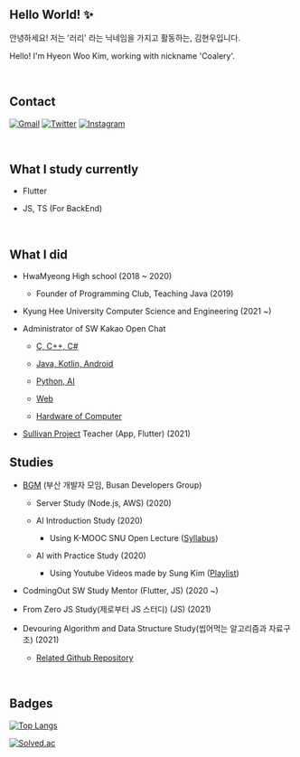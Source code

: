 ## Hello World! ✨

안녕하세요! 저는 '러리' 라는 닉네임을 가지고 활동하는, 김현우입니다.

Hello! I'm Hyeon Woo Kim, working with nickname 'Coalery'.

<br>

## Contact

[![Gmail](https://img.shields.io/badge/Gmail-D14836?style=for-the-badge&logo=gmail&logoColor=white)](mailto:doralife12@gmail.com)
[![Twitter](https://img.shields.io/badge/Twitter-1DA1F2?style=for-the-badge&logo=twitter&logoColor=white)](https://twitter.com/_Coalery)
[![Instagram](https://img.shields.io/badge/Instagram-E4405F?style=for-the-badge&logo=instagram&logoColor=white)](https://www.instagram.com/__Coalery/)

<br>

## What I study currently

- Flutter

- JS, TS (For BackEnd)

<br>

## What I did

- HwaMyeong High school (2018 ~ 2020)

  - Founder of Programming Club, Teaching Java (2019)

- Kyung Hee University Computer Science and Engineering (2021 ~)

- Administrator of SW Kakao Open Chat

  - [C, C++, C#](https://open.kakao.com/o/ghFjlzr)
  
  - [Java, Kotlin, Android](https://open.kakao.com/o/goAvtbOb)
  
  - [Python, AI](https://open.kakao.com/o/gWvnqvF)

  - [Web](https://open.kakao.com/o/gm2yL8kb)
  
  - [Hardware of Computer](https://open.kakao.com/o/gEI0jymb)

- [Sullivan Project](https://sullivanproject.io/) Teacher (App, Flutter) (2021)

## Studies

- [BGM](https://github.com/BusanDevelopers) (부산 개발자 모임, Busan Developers Group)

  - Server Study (Node.js, AWS) (2020)

  - AI Introduction Study (2020)
  
    - Using K-MOOC SNU Open Lecture ([Syllabus](http://www.kmooc.kr/courses/course-v1:SNUk+SNU048_011k+2020_T2/ff08711ee4d84c348aa0423ac5024a4c/))
 
  - AI with Practice Study (2020)

    - Using Youtube Videos made by Sung Kim ([Playlist](https://www.youtube.com/playlist?list=PLlMkM4tgfjnLSOjrEJN31gZATbcj_MpUm))

- CodmingOut SW Study Mentor (Flutter, JS) (2020 ~)

- From Zero JS Study(제로부터 JS 스터디) (JS) (2021)

- Devouring Algorithm and Data Structure Study(씹어먹는 알고리즘과 자료구조) (2021)

  - [Related Github Repository](https://github.com/devouring-algorithm-ds/algorithm-study-s1)

<br>

## Badges

[![Top Langs](https://github-readme-stats.vercel.app/api/top-langs/?username=Coalery&layout=compact&langs_count=10)](https://github.com/Coalery)

[![Solved.ac](http://mazassumnida.wtf/api/generate_badge?boj=doralife12)](https://solved.ac/doralife12)
